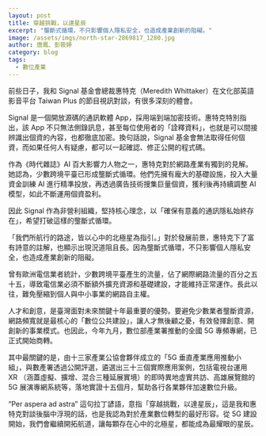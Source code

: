 ```yaml
---
layout: post
title: 穿越挑戰，以達星辰
excerpt: "壟斷式循環，不只影響個人隱私安全，也造成產業創新的阻礙。"
image: /assets/imgs/north-star-2869817_1280.jpg 
author: 唐鳳、彭筱婷
category: blog
tags:
  - 數位產業
---
```


前些日子，我和 Signal 基金會總裁惠特克（Meredith Whittaker）在文化部英語影音平台 Taiwan Plus 的節目視訊對談，有很多深刻的體會。

Signal 是一個開放源碼的通訊軟體 App，採用端到端加密技術。惠特克特別指出，該 App 不只無法側錄訊息，甚至每位使用者的「詮釋資料」，也就是可以間接辨識出個資的內容，也都徹底加密。換句話說，Signal 基金會無法取得任何個資，而如果任何人有疑慮，都可以一起確認、修正公開的程式碼。

作為《時代雜誌》AI 百大影響力人物之一，惠特克對於網路產業有獨到的見解。她認為，少數跨境平臺已形成壟斷式循環。他們先擁有龐大的基礎設施，投入大量資金訓練 AI 進行精準投放，再透過廣告技術搜集巨量個資，獲利後再持續調整 AI 模型，如此不斷運用個資盈利。

因此 Signal 作為非營利組織，堅持核心理念，以「確保有意義的通訊隱私始終存在」，希望打破這樣的壟斷式循環。

「我們所航行的路途，皆以心中的北極星為指引。」對於發展前景，惠特克下了富有詩意的註解，也顯示出現況道阻且長。因為壟斷式循環，不只影響個人隱私安全，也造成產業創新的阻礙。

曾有歐洲電信業者統計，少數跨境平臺產生的流量，佔了網際網路流量的百分之五十五，導致電信業必須不斷額外擴充資源和基礎建設，才能維持正常運作。長此以往，難免壓縮到個人與中小事業的網路自主權。

人才和創意，是臺灣面對未來關鍵十年最重要的優勢。要避免少數業者壟斷資源，網路頻寬就是最核心的「數位公共建設」，讓人才無後顧之憂，有效發揮創意、開創新的事業模式。也因此，今年九月，數位部產業署推動的全國 5G 專頻專網，已正式開始商轉。

其中最關鍵的是，由十三家產業公協會夥伴成立的「5G 垂直產業應用推動小組」，與數產署透過公開評選，遴選出三十三個實際應用案例，包括電視台運用 XR （涵蓋虛擬、擴增、混合三種延展實境）的即時異地虛實共訪、高雄展覽館的 5G 展演專網系統等，落地實證十五個月，幫助各行各業夥伴加速數位升級。

“Per aspera ad astra” 這句拉丁諺語，意指「穿越挑戰，以達星辰」，這是我和惠特克對談後腦中浮現的話，也是我認為對於產業數位轉型的最好形容。從 5G 建設開始，我們會繼續開拓航道，讓每顆存在心中的北極星，都能成為最耀眼的星辰。
